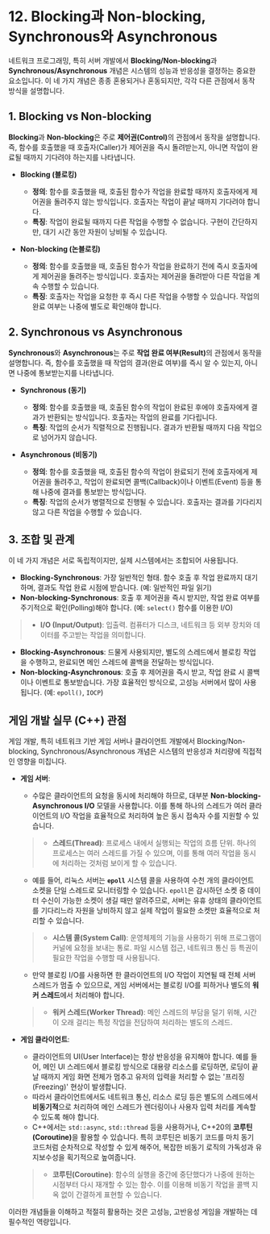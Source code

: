 # 12. Blocking과 Non-blocking, Synchronous와 Asynchronous

네트워크 프로그래밍, 특히 서버 개발에서 **Blocking/Non-blocking**과 **Synchronous/Asynchronous** 개념은 시스템의 성능과 반응성을 결정하는 중요한 요소입니다. 이 네 가지 개념은 종종 혼용되거나 혼동되지만, 각각 다른 관점에서 동작 방식을 설명합니다.

## 1. Blocking vs Non-blocking

**Blocking**과 **Non-blocking**은 주로 <b>제어권(Control)</b>의 관점에서 동작을 설명합니다. 즉, 함수를 호출했을 때 호출자(Caller)가 제어권을 즉시 돌려받는지, 아니면 작업이 완료될 때까지 기다려야 하는지를 나타냅니다.

-   **Blocking (블로킹)**
    -   **정의**: 함수를 호출했을 때, 호출된 함수가 작업을 완료할 때까지 호출자에게 제어권을 돌려주지 않는 방식입니다. 호출자는 작업이 끝날 때까지 기다려야 합니다.
    -   **특징**: 작업이 완료될 때까지 다른 작업을 수행할 수 없습니다. 구현이 간단하지만, 대기 시간 동안 자원이 낭비될 수 있습니다.

-   **Non-blocking (논블로킹)**
    -   **정의**: 함수를 호출했을 때, 호출된 함수가 작업을 완료하기 전에 즉시 호출자에게 제어권을 돌려주는 방식입니다. 호출자는 제어권을 돌려받아 다른 작업을 계속 수행할 수 있습니다.
    -   **특징**: 호출자는 작업을 요청한 후 즉시 다른 작업을 수행할 수 있습니다. 작업의 완료 여부는 나중에 별도로 확인해야 합니다.

## 2. Synchronous vs Asynchronous

**Synchronous**와 **Asynchronous**는 주로 <b>작업 완료 여부(Result)</b>의 관점에서 동작을 설명합니다. 즉, 함수를 호출했을 때 작업의 결과(완료 여부)를 즉시 알 수 있는지, 아니면 나중에 통보받는지를 나타냅니다.

-   **Synchronous (동기)**
    -   **정의**: 함수를 호출했을 때, 호출된 함수의 작업이 완료된 후에야 호출자에게 결과가 반환되는 방식입니다. 호출자는 작업의 완료를 기다립니다.
    -   **특징**: 작업의 순서가 직렬적으로 진행됩니다. 결과가 반환될 때까지 다음 작업으로 넘어가지 않습니다.

-   **Asynchronous (비동기)**
    -   **정의**: 함수를 호출했을 때, 호출된 함수의 작업이 완료되기 전에 호출자에게 제어권을 돌려주고, 작업이 완료되면 콜백(Callback)이나 이벤트(Event) 등을 통해 나중에 결과를 통보받는 방식입니다.
    -   **특징**: 작업의 순서가 병렬적으로 진행될 수 있습니다. 호출자는 결과를 기다리지 않고 다른 작업을 수행할 수 있습니다.

## 3. 조합 및 관계

이 네 가지 개념은 서로 독립적이지만, 실제 시스템에서는 조합되어 사용됩니다.

-   **Blocking-Synchronous**: 가장 일반적인 형태. 함수 호출 후 작업 완료까지 대기하며, 결과도 작업 완료 시점에 받습니다. (예: 일반적인 파일 읽기)
-   **Non-blocking-Synchronous**: 호출 후 제어권을 즉시 받지만, 작업 완료 여부를 주기적으로 확인(Polling)해야 합니다. (예: `select()` 함수를 이용한 I/O)
> - **I/O (Input/Output)**: 입출력. 컴퓨터가 디스크, 네트워크 등 외부 장치와 데이터를 주고받는 작업을 의미합니다.
-   **Blocking-Asynchronous**: 드물게 사용되지만, 별도의 스레드에서 블로킹 작업을 수행하고, 완료되면 메인 스레드에 콜백을 전달하는 방식입니다.
-   **Non-blocking-Asynchronous**: 호출 후 제어권을 즉시 받고, 작업 완료 시 콜백이나 이벤트로 통보받습니다. 가장 효율적인 방식으로, 고성능 서버에서 많이 사용됩니다. (예: `epoll()`, `IOCP`)

## 게임 개발 실무 (C++) 관점

게임 개발, 특히 네트워크 기반 게임 서버나 클라이언트 개발에서 Blocking/Non-blocking, Synchronous/Asynchronous 개념은 시스템의 반응성과 처리량에 직접적인 영향을 미칩니다.

-   **게임 서버**:
    -   수많은 클라이언트의 요청을 동시에 처리해야 하므로, 대부분 **Non-blocking-Asynchronous I/O** 모델을 사용합니다. 이를 통해 하나의 스레드가 여러 클라이언트의 I/O 작업을 효율적으로 처리하여 높은 동시 접속자 수를 지원할 수 있습니다.
    > - **스레드(Thread)**: 프로세스 내에서 실행되는 작업의 흐름 단위. 하나의 프로세스는 여러 스레드를 가질 수 있으며, 이를 통해 여러 작업을 동시에 처리하는 것처럼 보이게 할 수 있습니다.
    -   예를 들어, 리눅스 서버는 **`epoll`** 시스템 콜을 사용하여 수천 개의 클라이언트 소켓을 단일 스레드로 모니터링할 수 있습니다. `epoll`은 감시하던 소켓 중 데이터 수신이 가능한 소켓이 생길 때만 알려주므로, 서버는 유휴 상태의 클라이언트를 기다리느라 자원을 낭비하지 않고 실제 작업이 필요한 소켓만 효율적으로 처리할 수 있습니다.
    > - **시스템 콜(System Call)**: 운영체제의 기능을 사용하기 위해 프로그램이 커널에 요청을 보내는 통로. 파일 시스템 접근, 네트워크 통신 등 특권이 필요한 작업을 수행할 때 사용됩니다.
    -   만약 블로킹 I/O를 사용하면 한 클라이언트의 I/O 작업이 지연될 때 전체 서버 스레드가 멈출 수 있으므로, 게임 서버에서는 블로킹 I/O를 피하거나 별도의 **워커 스레드**에서 처리해야 합니다.
    > - **워커 스레드(Worker Thread)**: 메인 스레드의 부담을 덜기 위해, 시간이 오래 걸리는 특정 작업을 전담하여 처리하는 별도의 스레드.

-   **게임 클라이언트**:
    -   클라이언트의 UI(User Interface)는 항상 반응성을 유지해야 합니다. 예를 들어, 메인 UI 스레드에서 블로킹 방식으로 대용량 리소스를 로딩하면, 로딩이 끝날 때까지 게임 화면 전체가 멈추고 유저의 입력을 처리할 수 없는 '프리징(Freezing)' 현상이 발생합니다.
    -   따라서 클라이언트에서도 네트워크 통신, 리소스 로딩 등은 별도의 스레드에서 **비동기적**으로 처리하여 메인 스레드가 렌더링이나 사용자 입력 처리를 계속할 수 있도록 해야 합니다.
    -   C++에서는 `std::async`, `std::thread` 등을 사용하거나, C++20의 <b>코루틴(Coroutine)</b>을 활용할 수 있습니다. 특히 코루틴은 비동기 코드를 마치 동기 코드처럼 순차적으로 작성할 수 있게 해주어, 복잡한 비동기 로직의 가독성과 유지보수성을 획기적으로 높여줍니다.
    > - **코루틴(Coroutine)**: 함수의 실행을 중간에 중단했다가 나중에 원하는 시점부터 다시 재개할 수 있는 함수. 이를 이용해 비동기 작업을 콜백 지옥 없이 간결하게 표현할 수 있습니다.

이러한 개념들을 이해하고 적절히 활용하는 것은 고성능, 고반응성 게임을 개발하는 데 필수적인 역량입니다.